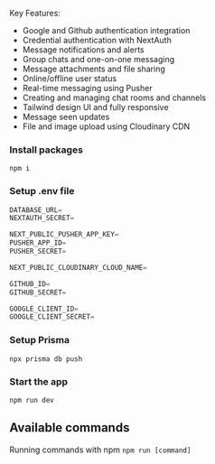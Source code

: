Key Features:

- Google and Github authentication integration
- Credential authentication with NextAuth
- Message notifications and alerts
- Group chats and one-on-one messaging
- Message attachments and file sharing
- Online/offline user status
- Real-time messaging using Pusher
- Creating and managing chat rooms and channels
- Tailwind design UI and fully responsive
- Message seen updates
- File and image upload using Cloudinary CDN


### Install packages

```shell
npm i
```

### Setup .env file


```js
DATABASE_URL=
NEXTAUTH_SECRET=

NEXT_PUBLIC_PUSHER_APP_KEY=
PUSHER_APP_ID=
PUSHER_SECRET=

NEXT_PUBLIC_CLOUDINARY_CLOUD_NAME=

GITHUB_ID=
GITHUB_SECRET=

GOOGLE_CLIENT_ID=
GOOGLE_CLIENT_SECRET=
```

### Setup Prisma

```shell
npx prisma db push

```

### Start the app

```shell
npm run dev
```

## Available commands

Running commands with npm `npm run [command]`
